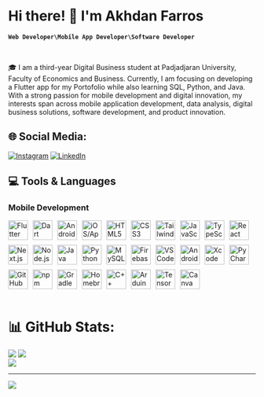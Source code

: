 # Hi there! 👋 I'm Akhdan Farros 
**`Web Developer\Mobile App Developer\Software Developer`**

<br/>

🎓 I am a third-year Digital Business student at Padjadjaran University, Faculty of Economics and Business. Currently, I am focusing on developing a Flutter app for my Portofolio while also learning SQL, Python, and Java. With a strong passion for mobile development and digital innovation, my interests span across mobile application development, data analysis, digital business solutions, software development, and product innovation.

## 🌐 Social Media:
[![Instagram](https://img.shields.io/badge/Instagram-%23E4405F.svg?logo=Instagram&logoColor=white)](https://instagram.com/akhdanfarros) [![LinkedIn](https://img.shields.io/badge/LinkedIn-%230077B5.svg?logo=linkedin&logoColor=white)](https://linkedin.com/in/akhdanfarros)

## 💻 Tools & Languages

### Mobile Development
<div style="display: flex; flex-wrap: wrap; gap: 10px;">
  <img alt="Flutter" width="40px" src="https://cdn.jsdelivr.net/gh/devicons/devicon@latest/icons/flutter/flutter-original.svg" />
  <img alt="Dart" width="40px" src="https://cdn.jsdelivr.net/gh/devicons/devicon@latest/icons/dart/dart-original.svg" />
  <img alt="Android" width="40px" src="https://cdn.jsdelivr.net/gh/devicons/devicon@latest/icons/android/android-plain-wordmark.svg" />
  <img alt="iOS/Apple" width="40px" src="https://cdn.jsdelivr.net/gh/devicons/devicon@latest/icons/apple/apple-original.svg" />
  <img alt="HTML5" width="40px" src="https://cdn.jsdelivr.net/gh/devicons/devicon@latest/icons/html5/html5-original.svg" />
  <img alt="CSS3" width="40px" src="https://cdn.jsdelivr.net/gh/devicons/devicon@latest/icons/css3/css3-original.svg" />
  <img alt="Tailwind CSS" width="40px" src="https://cdn.jsdelivr.net/gh/devicons/devicon@latest/icons/tailwindcss/tailwindcss-original.svg" />
  <img alt="JavaScript" width="40px" src="https://cdn.jsdelivr.net/gh/devicons/devicon@latest/icons/javascript/javascript-original.svg" />
  <img alt="TypeScript" width="40px" src="https://cdn.jsdelivr.net/gh/devicons/devicon@latest/icons/typescript/typescript-original.svg" />
  <img alt="React" width="40px" src="https://cdn.jsdelivr.net/gh/devicons/devicon@latest/icons/react/react-original.svg" />
  <img alt="Next.js" width="40px" src="https://cdn.jsdelivr.net/gh/devicons/devicon@latest/icons/nextjs/nextjs-original.svg" />
  <img alt="Node.js" width="40px" src="https://cdn.jsdelivr.net/gh/devicons/devicon@latest/icons/nodejs/nodejs-original.svg" />
  <img alt="Java" width="40px" src="https://cdn.jsdelivr.net/gh/devicons/devicon@latest/icons/java/java-original.svg" />
  <img alt="Python" width="40px" src="https://cdn.jsdelivr.net/gh/devicons/devicon@latest/icons/python/python-original.svg" />
  <img alt="MySQL" width="40px" src="https://cdn.jsdelivr.net/gh/devicons/devicon@latest/icons/mysql/mysql-original-wordmark.svg" />
  <img alt="Firebase" width="40px" src="https://cdn.jsdelivr.net/gh/devicons/devicon@latest/icons/firebase/firebase-original.svg" />
  <img alt="VS Code" width="40px" src="https://cdn.jsdelivr.net/gh/devicons/devicon@latest/icons/vscode/vscode-original.svg" />
  <img alt="Android Studio" width="40px" src="https://cdn.jsdelivr.net/gh/devicons/devicon@latest/icons/androidstudio/androidstudio-original.svg" />
  <img alt="Xcode" width="40px" src="https://cdn.jsdelivr.net/gh/devicons/devicon@latest/icons/xcode/xcode-original.svg" />
  <img alt="PyCharm" width="40px" src="https://cdn.jsdelivr.net/gh/devicons/devicon@latest/icons/pycharm/pycharm-original.svg" />
  <img alt="GitHub" width="40px" src="https://cdn.jsdelivr.net/gh/devicons/devicon@latest/icons/github/github-original.svg" />
  <img alt="npm" width="40px" src="https://cdn.jsdelivr.net/gh/devicons/devicon@latest/icons/npm/npm-original-wordmark.svg" />
  <img alt="Gradle" width="40px" src="https://cdn.jsdelivr.net/gh/devicons/devicon@latest/icons/gradle/gradle-original.svg" />
  <img alt="Homebrew" width="40px" src="https://cdn.jsdelivr.net/gh/devicons/devicon@latest/icons/homebrew/homebrew-original.svg" />
  <img alt="C++" width="40px" src="https://cdn.jsdelivr.net/gh/devicons/devicon@latest/icons/cplusplus/cplusplus-original.svg" />
  <img alt="Arduino" width="40px" src="https://cdn.jsdelivr.net/gh/devicons/devicon@latest/icons/arduino/arduino-original.svg" />
  <img alt="TensorFlow" width="40px" src="https://cdn.jsdelivr.net/gh/devicons/devicon@latest/icons/tensorflow/tensorflow-original.svg" />
  <img alt="Canva" width="40px" src="https://cdn.jsdelivr.net/gh/devicons/devicon@latest/icons/canva/canva-original.svg" />
</div>



<br />

# 📊 GitHub Stats:
![](https://github-readme-stats.vercel.app/api?username=AkhdanF&theme=ocean_dark&hide_border=true&include_all_commits=true&count_private=false)
![](https://github-readme-streak-stats.herokuapp.com/?user=AkhdanF&theme=ocean_dark&hide_border=true)<br/>
![](https://github-readme-stats.vercel.app/api/top-langs/?username=AkhdanF&theme=ocean_dark&hide_border=true&include_all_commits=true&count_private=false&layout=compact)<br/>

---
[![](https://visitcount.itsvg.in/api?id=AkhdanF&label=Profile%20Views&icon=6&pretty=true)](https://visitcount.itsvg.in)
<!-- Proudly created with GPRM ( https://gprm.itsvg.in ) -->

